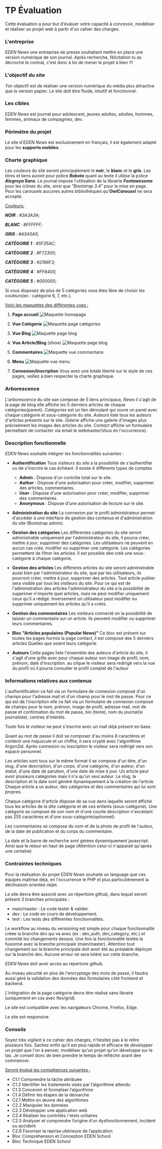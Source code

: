 # TP Évaluation

Cette évaluation a pour but d'évaluer votre capacité à concevoir, modéliser et réaliser un projet web à partir d'un cahier des charges.

### L'entreprise
*EDEN News* une entreprise de presse souhaitant mettre en place une version numérique de son journal. Après recherche, félicitation tu as décroché le contrat, c'est donc à toi de mener le projet à bien !!!

### L'objectif du site
Ton objectif est de réaliser une version numérique du média plus attractive que la version papier. Le site doit être fluide, intuitif et fonctionnel.

### Les cibles
*EDEN News* est journal pour adolescent, jeunes adultes, adultes, hommes, femmes, animaux de compagnies, dev.

### Périmètre du projet
Le site d'*EDEN News* est exclusivement en français, il est également adapté pour les **supports mobiles**.

###  Charte graphique
Les couleurs du site seront principalement le **noir**, le **blanc** et le **gris**. Les titres et liens auront pour police ***Roboto*** quant au texte il utilise la police ***Alegreya Sans***.
Le journal impose l'utilisation de la librairie ***Fontawesome*** pour les icônes du site, ainsi que *"Bootstrap 3.4"* pour la mise en page. Pour les carousels aucunes autres bibliothèques qu’***OwlCarousel*** ne sera accepté.

<ins>Couleurs:</ins>

***NOIR*** : *#3A3A3A;*

***BLANC*** : *#FFFFFF;*

***GRIS*** : *#A5A5A5;*

***CATÉGORIE 1*** : *#5F35AC;*

***CATÉGORIE 2*** : *#F72300;*

***CATÉGORIE 3*** : *#2196F3;*

***CATÉGORIE 4*** : *#FF8400;*

***CATÉGORIE 5*** : *#000000;*

Si vous disposez de plus de 5 catégories vous êtes libre de choisir les couleurs(ex : catégorie 6, 7, etc.).

<ins>Voici les maquettes des différentes vues :</ins>
 1. **Page accueil**
  ![Maquette homepage](img/fullpage.png)
   
 2. **Vue Catégorie**
   ![Maquette page catégories](img/fullpage2.png)
    
 3. **Vue Blog**
   ![Maquette page blog](img/fullpage3.png)
    
 4. **Vue Article/Blog** (show)
   ![Maquette page blog](img/fullpage4.png)
    
 5. **Commentaires**
   ![Maquette vue commentaire](img/comments.png)
    
 6. **Menu**
   ![Maquette vue menu](img/menudropdown.png)
    
 7. **Connexion/Inscription**
  Vous avez une totale liberté sur le style de ces pages, veillez à bien respecter la charte graphique.
  
   
### Arborescence
L'arborescence du site sse compose de 5 liens principaux, *News* il s'agit de la page de blog elle affiche les 5 derniers articles de chaque catégories(parent). *Catégories* est un lien déroulant qui ouvre un panel avec chaque catégorie et sous-catégorie du site. *Auteurs* liste tous les auteurs d'articles présents sur le site. *Galerie* affiche une galerie d'images plus précisément les images des articles du site. *Contact* affiche un formulaire permettant de contacter via email le webmaster(Vous en l'occurrence).

### Description fonctionnelle
*EDEN News* souhaite intégrer les fonctionnalités suivantes :
 - **Authentification**
   Tous visiteurs du site a la possibilité de s'authentifier ou de s'inscrire le cas échéant. Il existe 4 différents types de comptes
    - **Admin** : Dispose d'un contrôle total sur le site.
    - **Author** : Dispose d'une autorisation pour créer, modifier, supprimer des articles, commentaires.
    - **User** : Dispose d'une autorisation pour créer, modifier, supprimer des commentaires.
    - **Anonymous** : Dispose d'une autorisation de lecture sur le site.

 
- **Administration du site**
  La connexion par le profil administrateur permet d'accéder à une interface de gestion des contenus et d'administration du site (Bootstrap admin).


 - **Gestion des catégories**
   Les différentes catégories du site seront administrable uniquement par l'administrateur du site, il pourra créer, mettre à jour, supprimer des catégories. Les utilisateurs ne peuvent en aucun cas créé, modifier ou supprimer une catégorie. Les catégories permettent de filtrer les articles. Il est possible dee créé une sous-catégorie à chaque catégorie.

 
 - **Gestion des articles**
   Les différents articles du site seront administrable aussi bien par l'administrateur du site, que par les utilisateurs, ils pourront créer, mettre à jour, supprimer des articles. Tout article publier sera visible par tous les visiteurs du site. Pour ce qui est de l'administration des articles l'administrateur du site a la possibilité de supprimer n'importe quel articles, mais ne peut modifier uniquement ceux qu'il a rédigé. Inversement un utilisateur peut modifier ou supprimer uniquement les articles qu'il a créés.

  
 - **Gestion des commentaires**
  Les visiteurs connecté on la possibilité de laisser un commentaire sur un article. Ils peuvent modifier ou supprimer leurs commentaires.

   
 - **Bloc "Articles populaires (Popular News)"**
  Ce bloc est présent sur toutes les pages hormis la page contact, il est composé des 5 derniers articles Quelles que soient leurs catégorie.

   
 - **Auteurs**
  Cette pages liste l'ensemble des auteurs d'article du site, il s'agit d'une grille avec pour chaque auteur son image de profil, nom, prénom, date d'inscription. au clique le visiteur sera redirigé vers la vue du profil où il pourra consulter le profil complet de l'auteur


### Informations relatives aux contenus
L'authentification ce fait via un formulaire de connexion composé d'un champs pour l'adresse mail et d'un champ pour le mot de passe. Pour ce qui est de l'inscription elle ce fait via un formulaire de connexion composé de champs pour le nom, prénom, image de profil, adresse mail, mot de passe et confirmation du mot de passe, bio (texte), nom du journal(si journaliste), centres d'intérêts.

Toute fois le visiteur ne peut s'inscrire avec un mail déjà présent en base.

Quant au mot de passe il doit se composer d'au moins 8 caractères et contenir une majuscule et un chiffre, il sera crypté avec l'algorithme Argon2id.
Après connexion ou inscription le visiteur sera redirigé vers son espace personnel.

Les articles sont tous sur le même format il se compose d'un titre, d'un slug, d'une description, d'un corps, d'une catégorie, d'un auteur, d'un statut, d'une date de parution, d'une date de mise à jour. Un article peut avoir plusieurs catégories mais il n'a qu'un seul auteur. Le slug, la description et la date sont généré dynamiquement à la création de l'article. Chaque article a un auteur, des catégories et des commentaires qui lui sont propres.

Chaque catégorie d'article dispose de sa vue dans laquelle seront affiché tous les articles de la dite catégorie et de ces enfants (sous-catégorie). Une catégorie se compose de son nom et d'une courte description n'excédant pas 255 caractères et d'une sous-catégorie(optionnel).

Les commentaires se compose du nom et de la photo de profil de l'auteur, de la date de publication et du corps du commentaire.

La date et la barre de recherche sont gérées dynamiquement javascript. Ainsi que le retour en haut de page (Attention celui-ci n'apparait qu'après une certaine)

### Contraintes techniques
Pour la réalisation du projet *EDEN News* souhaite un language que ces équipes maîtrise déjà, en l'occurrence le PHP et plus particulièrement la déclinaison orientée objet.

Le site devra être associé avec un répertoire github, dans lequel seront présent 3 branches principales :
 - main/master : Le code tester & valider.
 - dev : Le code en cours de développement.
 - test : Les tests des différentes fonctionnalités.

Le workflow au niveau du versioning est simple pour chaque fonctionnalité créée la branche *dev* qui va avec (ex : dev_auth, dev_category, etc.) et commité les changements dessus. Une fois la fonctionnalité testée la fusionné avec la branche principale (main/master).
Attention tout changement sur la branche principale doit avoir été au préalable déployer sur la branche dev. Aucune erreur ne sera toléré sur cette branche.

*EDEN News* doit avoir accès au répertoire github.

Au niveau sécurité en plus de l'encryptage des mots de passe, il faudra aussi géré la validation des données des formulaires côté frontend et backend.

L'intégration de la page catégorie devra être réalisé sans libraire (uniquement en css avec flex/grid).

Le site est compatible avec les navigateurs Chrome, Firefox, Edge.

Le site est responsive.

### Conseils
Soyez très vigilant à ce cahier des charges, n'hésitez pas à le relire plusieurs fois. Sachez enfin qu'il est plus rapide et efficace de développer un projet que l'on à penser, modéliser qu'un projet qu'on développe sur le tas. Je conseil donc de bien prendre le temps de réfléchir avant dee commencer.

<ins>Seront évalué les compétences suivantes :</ins>
 - C1.1 Comprendre la tâche attribuée
 - C1.2 Identifier les traitements visés par l’algorithme attendu
 - C1.3 Concevoir et formaliser l’algorithme
 - C1.4 Définir les étapes de la démarche
 - C2.1 Mettre en œuvre des algorithmes
 - C2.2 Manipuler les données
 - C2.3 Développer une application web
 - C2.4 Réaliser les contrôles / tests unitaires
 - C2.5 Analyser et comprendre l’origine d’un dysfonctionnement, incident ou accident
 - C2.6 Favoriser la reprise ultérieure de l’application
 - Bloc Compréhension et Conception EDEN School
 - Bloc Technique EDEN School